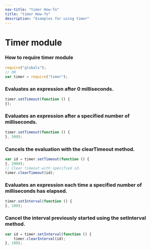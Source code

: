 ```yaml
---
nav-title: "timer How-To"
title: "timer How-To"
description: "Examples for using timer"
---
```

# Timer module
### How to require timer module
``` JavaScript
require("globals");
// OR
var timer = require("timer");
```
### Evaluates an expression after 0 milliseconds.
``` JavaScript
timer.setTimeout(function () {
});
```
### Evaluates an expression after a specified number of milliseconds.
``` JavaScript
timer.setTimeout(function () {
}, 500);
```
### Cancels the evaluation with the clearTimeout method.
``` JavaScript
var id = timer.setTimeout(function () {
}, 2000);
// Clear timeout with specified id.
timer.clearTimeout(id);
```
### Evaluates an expression each time a specified number of milliseconds has elapsed.
``` JavaScript
timer.setInterval(function () {
}, 100);
```
### Cancel the interval previously started using the setInterval method.
``` JavaScript
var id = timer.setInterval(function () {
    timer.clearInterval(id);
}, 100);
```
